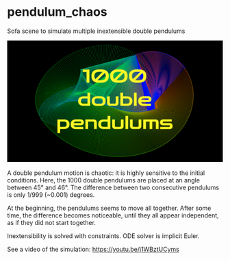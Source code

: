 # pendulum_chaos
Sofa scene to simulate multiple inextensible double pendulums

![thumbnail](https://github.com/alxbilger/pendulum_chaos/raw/main/thumbnail.png)

A double pendulum motion is chaotic: it is highly sensitive to the initial conditions.
Here, the 1000 double pendulums are placed at an angle between 45° and 46°. The difference between two consecutive pendulums is only 1/999 (~0.001) degrees.

At the beginning, the pendulums seems to move all together. After some time, the difference becomes noticeable, until they all appear independent, as if they did not start together.

Inextensibility is solved with constraints.
ODE solver is implicit Euler.

See a video of the simulation:
https://youtu.be/j1WBztUCyms
